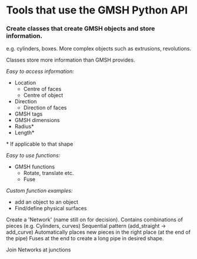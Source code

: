 # Tools that use the GMSH Python API

### Create classes that create GMSH objects and store information. 
e.g. cylinders, boxes. 
More complex objects such as extrusions, revolutions.

Classes store more information than GMSH provides.

*Easy to access information:*
- Location
  -   Centre of faces
  -   Centre of object
- Direction
  - Direction of faces
- GMSH tags
- GMSH dimensions	
- Radius*
- Length*

\* If applicable to that shape

*Easy to use functions:*
  - GMSH functions
    - Rotate, translate etc.
    - Fuse
		
*Custom function examples:*
- add an object to an object
- Find/define physical surfaces


Create a 'Network' (name still on for decision).
	Contains combinations of pieces (e.g. Cylinders, curves)
	Sequential pattern (add_straight -> add_curve)
	Automatically places new pieces in the right place
(at the end of the pipe)
	Fuses at the end to create a long pipe in desired shape.

Join Networks at junctions
